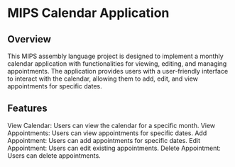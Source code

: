 # MIPS Calendar Application
## Overview
This MIPS assembly language project is designed to implement a monthly calendar application with functionalities for viewing, editing, and managing appointments. The application provides users with a user-friendly interface to interact with the calendar, allowing them to add, edit, and view appointments for specific dates.

## Features
View Calendar: Users can view the calendar for a specific month.
View Appointments: Users can view appointments for specific dates.
Add Appointment: Users can add appointments for specific dates.
Edit Appointment: Users can edit existing appointments.
Delete Appointment: Users can delete appointments.
